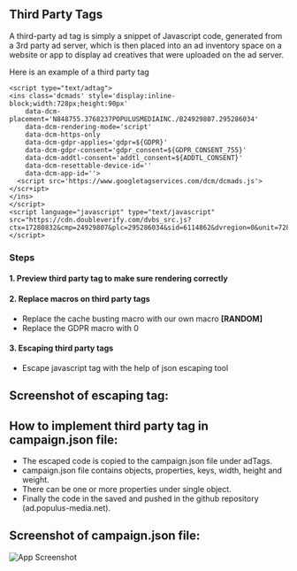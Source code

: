 ## Third Party Tags

A third-party ad tag is simply a snippet of Javascript code, generated from a 3rd party ad server, which is then placed into an ad inventory space on a website or app to display ad creatives that were uploaded on the ad server.

Here is an example of a third party tag

~~~~~
<script type="text/adtag">
<ins class='dcmads' style='display:inline-block;width:728px;height:90px'
    data-dcm-placement='N848755.3768237POPULUSMEDIAINC./B24929807.295286034'
    data-dcm-rendering-mode='script'
    data-dcm-https-only
    data-dcm-gdpr-applies='gdpr=${GDPR}'
    data-dcm-gdpr-consent='gdpr_consent=${GDPR_CONSENT_755}'
    data-dcm-addtl-consent='addtl_consent=${ADDTL_CONSENT}'
    data-dcm-resettable-device-id=''
    data-dcm-app-id=''>
  <script src='https://www.googletagservices.com/dcm/dcmads.js'></scr+ipt>
</ins>
</script>
<script language="javascript" type="text/javascript" src="https://cdn.doubleverify.com/dvbs_src.js?ctx=17280832&cmp=24929807&plc=295286034&sid=6114862&dvregion=0&unit=728x90">
</script>
~~~~~
### Steps

#### 1. Preview third party tag to make sure rendering correctly



#### 2. Replace macros on third party tags

* Replace the cache busting macro with our own macro **[RANDOM]**
* Replace the GDPR macro with 0
 
 #### 3. Escaping third party tags
 
 * Escape javascript tag with the help of json escaping tool 
 



## Screenshot of escaping tag:



 ## How to implement third party tag in campaign.json file:

  * The escaped code is copied to the campaign.json file under adTags. 
  * campaign.json file contains objects, properties, keys, width, height and weight.
  * There can be one or more properties under single object.
  * Finally the code in the saved and pushed in the github repository (ad.populus-media.net).

  
## Screenshot of campaign.json file:

![App Screenshot](https://user-images.githubusercontent.com/81978167/134121816-67976274-bc9e-4852-908d-65e86c8f324c.png)
